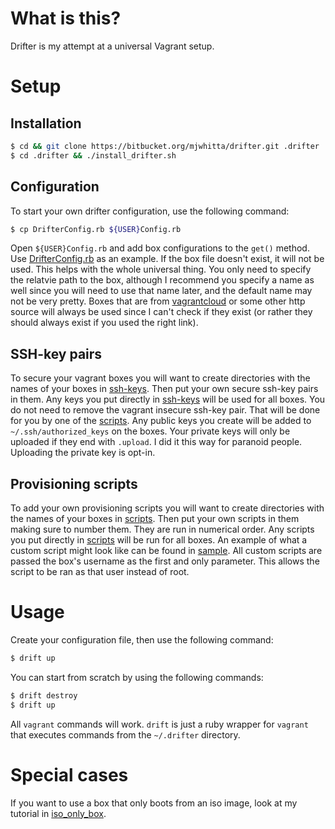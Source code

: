 # What is this?

Drifter is my attempt at a universal Vagrant setup.

# Setup

## Installation

```bash
$ cd && git clone https://bitbucket.org/mjwhitta/drifter.git .drifter
$ cd .drifter && ./install_drifter.sh
```

## Configuration

To start your own drifter configuration, use the following command:

```bash
$ cp DrifterConfig.rb ${USER}Config.rb
```

Open `${USER}Config.rb` and add box configurations to the `get()`
method. Use [DrifterConfig.rb] as an example. If the box file doesn't
exist, it will not be used. This helps with the whole universal thing.
You only need to specify the relatvie path to the box, although I
recommend you specify a name as well since you will need to use that
name later, and the default name may not be very pretty. Boxes that
are from [vagrantcloud] or some other http source will always be used
since I can't check if they exist (or rather they should always exist
if you used the right link).

[DrifterConfig.rb]: https://bitbucket.org/mjwhitta/drifter/src/master/DrifterConfig.rb
[vagrantcloud]: https://vagrantcloud.com

## SSH-key pairs

To secure your vagrant boxes you will want to create directories with
the names of your boxes in [ssh-keys]. Then put your own secure
ssh-key pairs in them. Any keys you put directly in [ssh-keys] will be
used for all boxes. You do not need to remove the vagrant insecure
ssh-key pair. That will be done for you by one of the
[scripts][authorized_keys]. Any public keys you create will be added
to `~/.ssh/authorized_keys` on the boxes. Your private keys will only
be uploaded if they end with `.upload`. I did it this way for paranoid
people. Uploading the private key is opt-in.

[authorized_keys]: https://bitbucket.org/mjwhitta/drifter/src/master/scripts/10-authorized_keys.sh
[ssh-keys]: https://bitbucket.org/mjwhitta/drifter/src/master/ssh-keys

## Provisioning scripts

To add your own provisioning scripts you will want to create
directories with the names of your boxes in [scripts]. Then put your
own scripts in them making sure to number them. They are run in
numerical order. Any scripts you put directly in [scripts] will be run
for all boxes. An example of what a custom script might look like can
be found in [sample]. All custom scripts are passed the box's username
as the first and only parameter. This allows the script to be ran as
that user instead of root.

[sample]: https://bitbucket.org/mjwhitta/drifter/src/master/scripts/sample_custom.sh
[scripts]: https://bitbucket.org/mjwhitta/drifter/src/master/scripts

# Usage

Create your configuration file, then use the following command:

```bash
$ drift up
```

You can start from scratch by using the following commands:

```bash
$ drift destroy
$ drift up
```

All `vagrant` commands will work. `drift` is just a ruby wrapper for
`vagrant` that executes commands from the `~/.drifter` directory.

# Special cases

If you want to use a box that only boots from an iso image, look at my
tutorial in [iso_only_box].

[iso_only_box]: https://bitbucket.org/mjwhitta/drifter/src/master/docs/iso_only_box.md
